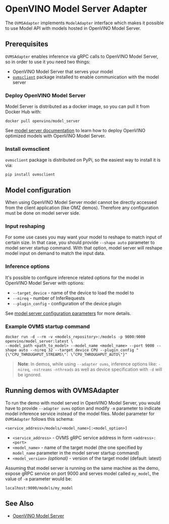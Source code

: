 # OpenVINO Model Server Adapter

The `OVMSAdapter` implements `ModelAdapter` interface which makes it possible to use Model API with models hosted in OpenVINO Model Server.

## Prerequisites

`OVMSAdapter` enables inference via gRPC calls to OpenVINO Model Server, so in order to use it you need two things:
- OpenVINO Model Server that serves your model
- [`ovmsclient`](https://pypi.org/project/ovmsclient/) package installed to enable communication with the model server

### Deploy OpenVINO Model Server

Model Server is distributed as a docker image, so you can pull it from Docker Hub with:

```
docker pull openvino/model_server
```

See [model server documentation](https://github.com/openvinotoolkit/model_server/blob/main/docs/docker_container.md) to learn how to deploy OpenVINO optimized models with OpenVINO Model Server.

### Install ovmsclient

`ovmsclient` package is distributed on PyPi, so the easiest way to install it is via:

```
pip install ovmsclient
```

## Model configuration

When using OpenVINO Model Server model cannot be directly accessed from the client application (like OMZ demos). Therefore any configuration must be done on model server side.

### Input reshaping

For some use cases you may want your model to reshape to match input of certain size. In that case, you should provide `--shape auto` parameter to model server startup command. With that option, model server will reshape model input on demand to match the input data.

### Inference options

It's possible to configure inference related options for the model in OpenVINO Model Server with options:
- `--target_device` - name of the device to load the model to
- `--nireq` - number of InferRequests
- `--plugin_config` - configuration of the device plugin

See [model server configuration parameters](https://github.com/openvinotoolkit/model_server/blob/main/docs/docker_container.md#configuration-parameters) for more details.

### Example OVMS startup command
```
docker run -d --rm -v <models_repository>:/models -p 9000:9000 openvino/model_server:latest \
--model_path <path_to_model> --model_name <model_name> --port 9000 --shape auto --nireq 32 --target_device CPU --plugin_config "{\"CPU_THROUGHPUT_STREAMS\": \"CPU_THROUGHPUT_AUTO\"}"
```

> **Note**: In demos, while using `--adapter ovms`, inference options like: `-nireq`, `-nstreams` `-nthreads` as well as device specification with `-d` will be ignored.

## Running demos with OVMSAdapter

To run the demo with model served in OpenVINO Model Server, you would have to provide `--adapter ovms` option and modify `-m` parameter to indicate model inference service instead of the model files. Model parameter for `OVMSAdapter` follows this schema:

```<service_address>/models/<model_name>[:<model_option>]```

- `<service_address>` - OVMS gRPC service address in form `<address>:<port>`
- `<model_name>` - name of the target model (the one specified by `model_name` parameter in the model server startup command)
- `<model_version>` *(optional)* - version of the target model (default: latest)

 Assuming that model server is running on the same machine as the demo, expose gRPC service on port 9000 and serves model called `my_model`, the value of `-m` parameter would be:

`localhost:9000/models/my_model`

## See Also

* [OpenVINO Model Server](https://github.com/openvinotoolkit/model_server)
